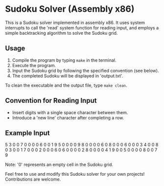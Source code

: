 # Sudoku Solver (Assembly x86)

This is a Sudoku solver implemented in assembly x86. It uses system interrupts to call the 'read' system function for reading input, and employs a simple backtracking algorithm to solve the Sudoku grid.

## Usage

1. Compile the program by typing `make` in the terminal.
2. Execute the program.
3. Input the Sudoku grid by following the specified convention (see below).
4. The completed Sudoku will be displayed in 'output.txt'.

To clean the executable and the output file, type `make clean`.

## Convention for Reading Input

- Insert digits with a single space character between them.
- Introduce a 'new line' character after completing a row.

## Example Input

5 3 0 0 7 0 0 0 0
6 0 0 1 9 5 0 0 0
0 9 8 0 0 0 0 6 0
8 0 0 0 6 0 0 0 3
4 0 0 8 0 3 0 0 1
7 0 0 0 2 0 0 0 6
0 6 0 0 0 0 2 8 0
0 0 0 4 1 9 0 0 5
0 0 0 0 8 0 0 7 9

Note: '0' represents an empty cell in the Sudoku grid.

Feel free to use and modify this Sudoku solver for your own projects! Contributions are welcome.

